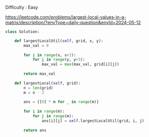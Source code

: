 Difficulty : Easy 

https://leetcode.com/problems/largest-local-values-in-a-matrix/description/?envType=daily-question&envId=2024-05-12

```python
class Solution:

    def largestLocalUtil(self, grid, x, y):
        max_val = 0
        
        for i in range(x, x+3):
            for j in range(y, y+3):
                max_val = max(max_val, grid[i][j])
        
        return max_val
    
    def largestLocal(self, grid):
        n = len(grid)
        m = n - 2
        
        ans = [[0] * m for _ in range(m)]
        
        for i in range(m):
            for j in range(m):
                ans[i][j] = self.largestLocalUtil(grid, i, j)
        
        return ans
```
